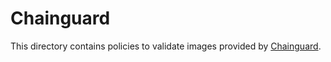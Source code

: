 # Chainguard

This directory contains policies to validate images provided by [Chainguard](https://chainguard.dev).
